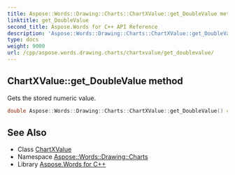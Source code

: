 ```yaml
---
title: Aspose::Words::Drawing::Charts::ChartXValue::get_DoubleValue method
linktitle: get_DoubleValue
second_title: Aspose.Words for C++ API Reference
description: 'Aspose::Words::Drawing::Charts::ChartXValue::get_DoubleValue method. Gets the stored numeric value in C++.'
type: docs
weight: 9000
url: /cpp/aspose.words.drawing.charts/chartxvalue/get_doublevalue/
---
```

## ChartXValue::get_DoubleValue method


Gets the stored numeric value.

```cpp
double Aspose::Words::Drawing::Charts::ChartXValue::get_DoubleValue() const
```

## See Also

* Class [ChartXValue](../)
* Namespace [Aspose::Words::Drawing::Charts](../../)
* Library [Aspose.Words for C++](../../../)
